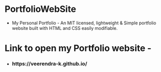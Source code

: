 # PortfolioWebSite
- My Personal Portfolio - An MIT licensed, lightweight & Simple portfolio website built with HTML and CSS easily modifiable.

# Link to open my Portfolio website - 

- <h3> https://veerendra-k.github.io/ </h3>
